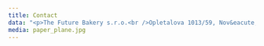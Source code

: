```yaml
---
title: Contact
data: "<p>The Future Bakery s.r.o.<br />Opletalova 1013/59, Nov&eacute; Mesto<br />110 00 Praha 1<br />IC: 24168858 DIC: CZ24168858</p>\r\n<p>&nbsp;</p>\r\n<p>M&aacute;te z&aacute;jem se na cokoliv zeptat?<br />Nev&aacute;hejte a kontaktujte n&aacute;s.</p>\r\n<p>&lt;a class=\"contact-email color-black\" href=\"mailto:info@futurebakery.cz\"&gt;info@futurebakery.cz&lt;/a&gt;&lt;/div&gt;</p>"
media: paper_plane.jpg
---
```


